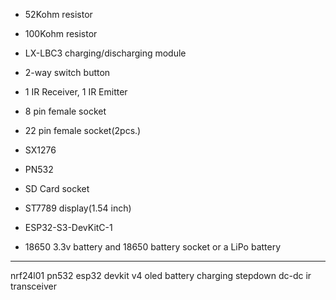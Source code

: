 

- 52Kohm resistor
- 100Kohm resistor


- LX-LBC3 charging/discharging module
- 2-way switch button

- 1 IR Receiver, 1 IR Emitter
- 8 pin female socket
- 22 pin female socket(2pcs.)
- SX1276
- PN532


- SD Card socket
- ST7789 display(1.54 inch)

- ESP32-S3-DevKitC-1
- 18650 3.3v battery and 18650 battery socket or a LiPo battery

---

nrf24l01
pn532
esp32 devkit v4
oled
battery charging
stepdown dc-dc
ir transceiver

